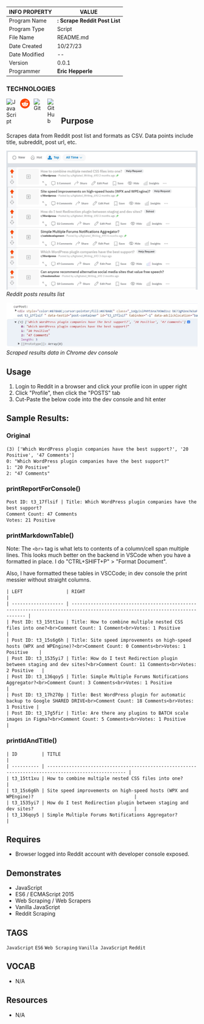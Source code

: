 | INFO PROPERTY | VALUE                                       |
| ------------- | ------------------------------------------- |
| Program Name  | **: Scrape Reddit Post List** |
| Program Type  | Script                                      |
| File Name     | README.md                                   |
| Date Created  | 10/27/23                                    |
| Date Modified | --                                          |
| Version       | 0.0.1                                       |
| Programmer    | **Eric Hepperle**                           |

### TECHNOLOGIES

<img align="left" alt="JavaScript" title="JavaScript" width="26px" src="https://cdn.jsdelivr.net/gh/devicons/devicon/icons/javascript/javascript-original.svg" style="padding-right:10px;" />

<img align="left" alt="Reddit" title="Reddit" width="26px" src="/img/reddit-logo-2436.svg" style="padding-right:10px;" />

<img align="left" alt="Git" title="Git" width="26px" src="https://cdn.jsdelivr.net/gh/devicons/devicon/icons/git/git-original.svg" style="padding-right:10px;" />

<img align="left" alt="GitHub" title="GitHub" width="26px" src="https://user-images.githubusercontent.com/3369400/139448065-39a229ba-4b06-434b-bc67-616e2ed80c8f.png" style="padding-right:10px;" />

<br>

## Purpose

Scrapes data from Reddit post list and formats as CSV. Data points include title, subreddit, post url, etc.

![Reddit posts results list](img/screens/screen-ehd--reddit-01.jpg)
_Reddit posts results list_

![Scraped results data in Chrome dev console](img/screens/screen-ehd--reddit-02.jpg)
_Scraped results data in Chrome dev console_
    
## Usage

1. Login to Reddit in a browser and click your profile icon in upper right
2. Click "Profile", then click the "POSTS" tab
3. Cut-Paste the below code into the dev console and hit enter
    
## Sample Results: 

### Original
~~~
(3) ['Which WordPress plugin companies have the best support?', '20 Positive', '47 Comments']
0: "Which WordPress plugin companies have the best support?"
1: "20 Positive"
2: "47 Comments"
~~~

### printReportForConsole()

~~~
Post ID: t3_17flsif | Title: Which WordPress plugin companies have the best support?
Comment Count: 47 Comments
Votes: 21 Positive
~~~

### printMarkdownTable()

Note: The `<br>` tag is what lets to contents of a column/cell span multiple lines. This looks much better on the backend in VSCode when you have a formatted in place. I do "CTRL+SHIFT+P" > "Format Document".

Also, I have formatted these tables in VSCCode; in dev console the print messier without straight columns.

~~~
| LEFT                | RIGHT                                                                                                                       |
| ------------------- | --------------------------------------------------------------------------------------------------------------------------- |
| Post ID: t3_15tt1xu | Title: How to combine multiple nested CSS files into one?<br>Comment Count: 1 Comment<br>Votes: 1 Positive                  |
| Post ID: t3_15s6g6h | Title: Site speed improvements on high-speed hosts (WPX and WPEngine)?<br>Comment Count: 0 Comments<br>Votes: 1 Positive    |
| Post ID: t3_1535yi7 | Title: How do I test Redirection plugin between staging and dev sites?<br>Comment Count: 11 Comments<br>Votes: 2 Positive   |
| Post ID: t3_136qoy5 | Title: Simple Multiple Forums Notifications Aggregator?<br>Comment Count: 3 Comments<br>Votes: 1 Positive                   |
| Post ID: t3_17h270p | Title: Best WordPress plugin for automatic backup to Google SHARED DRIVE<br>Comment Count: 18 Comments<br>Votes: 1 Positive |
| Post ID: t3_17g5fir | Title: Are there any plugins to BATCH scale images in Figma?<br>Comment Count: 5 Comments<br>Votes: 1 Positive              |
~~~

### printIdAndTitle()

~~~
| ID         | TITLE                                                                                               |
| ---------- | --------------------------------------------------------------------------------------------------- |
| t3_15tt1xu | How to combine multiple nested CSS files into one?                                                  |
| t3_15s6g6h | Site speed improvements on high-speed hosts (WPX and WPEngine)?                                     |
| t3_1535yi7 | How do I test Redirection plugin between staging and dev sites?                                     |
| t3_136qoy5 | Simple Multiple Forums Notifications Aggregator?                                                    |
~~~



## Requires
* Browser logged into Reddit account with developer console exposed.
    
## Demonstrates
* JavaScript
* ES6 / ECMAScript 2015
* Web Scraping / Web Scrapers
* Vanilla JavaScript
* Reddit Scraping

## TAGS
`JavaScript` `ES6` `Web Scraping` `Vanilla JavaScript` `Reddit`

## VOCAB
- N/A

## Resources
- N/A
